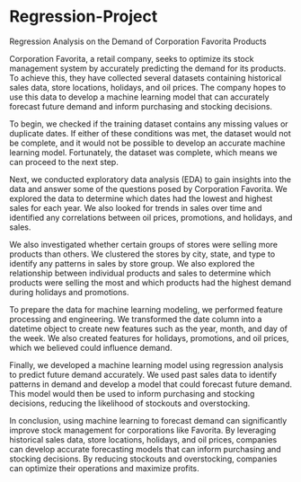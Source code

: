 # Regression-Project
Regression Analysis on the Demand of Corporation Favorita Products

Corporation Favorita, a retail company, seeks to optimize its stock management system by accurately predicting the demand for its products. To achieve this, they have collected several datasets containing historical sales data, store locations, holidays, and oil prices. The company hopes to use this data to develop a machine learning model that can accurately forecast future demand and inform purchasing and stocking decisions.

To begin, we checked if the training dataset contains any missing values or duplicate dates. If either of these conditions was met, the dataset would not be complete, and it would not be possible to develop an accurate machine learning model. Fortunately, the dataset was complete, which means we can proceed to the next step.

Next, we conducted exploratory data analysis (EDA) to gain insights into the data and answer some of the questions posed by Corporation Favorita. We explored the data to determine which dates had the lowest and highest sales for each year. We also looked for trends in sales over time and identified any correlations between oil prices, promotions, and holidays, and sales.

We also investigated whether certain groups of stores were selling more products than others. We clustered the stores by city, state, and type to identify any patterns in sales by store group. We also explored the relationship between individual products and sales to determine which products were selling the most and which products had the highest demand during holidays and promotions.

To prepare the data for machine learning modeling, we performed feature processing and engineering. We transformed the date column into a datetime object to create new features such as the year, month, and day of the week. We also created features for holidays, promotions, and oil prices, which we believed could influence demand.

Finally, we developed a machine learning model using regression analysis to predict future demand accurately. We used past sales data to identify patterns in demand and develop a model that could forecast future demand. This model would then be used to inform purchasing and stocking decisions, reducing the likelihood of stockouts and overstocking.

In conclusion, using machine learning to forecast demand can significantly improve stock management for corporations like Favorita. By leveraging historical sales data, store locations, holidays, and oil prices, companies can develop accurate forecasting models that can inform purchasing and stocking decisions. By reducing stockouts and overstocking, companies can optimize their operations and maximize profits.
